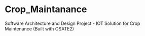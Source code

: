 # Crop_Maintanance
Software Architecture and Design Project - IOT Solution for Crop Maintenance (Built with OSATE2)

